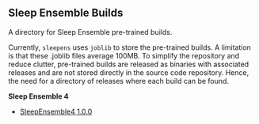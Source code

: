 ## Sleep Ensemble Builds

A directory for Sleep Ensemble pre-trained builds.

Currently, `sleepens` uses `joblib` to store the pre-trained builds. A limitation is that these .joblib files average 100MB. To simplify the repository and reduce clutter, pre-trained builds are released as binaries with associated releases and are not stored directly in the source code repository. Hence, the need for a directory of releases where each build can be found.

**Sleep Ensemble 4**

* [SleepEnsemble4 1.0.0](https://github.com/paradoxysm/sleepens/releases/tag/1.0.0)
